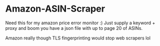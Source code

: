 # Amazon-ASIN-Scraper
Need this for my amazon price error monitor :)
Just supply a keyword + proxy and boom you have a json file with up to page 20 of ASINs. 

Amazon really though TLS fingerprinting would stop web scrapers lol
